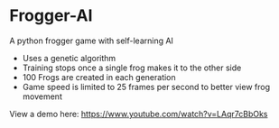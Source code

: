 # Frogger-AI
A python frogger game with self-learning AI
- Uses a genetic algorithm
- Training stops once a single frog makes it to the other side
- 100 Frogs are created in each generation
- Game speed is limited to 25 frames per second to better view frog movement

View a demo here: https://www.youtube.com/watch?v=LAqr7cBbOks
